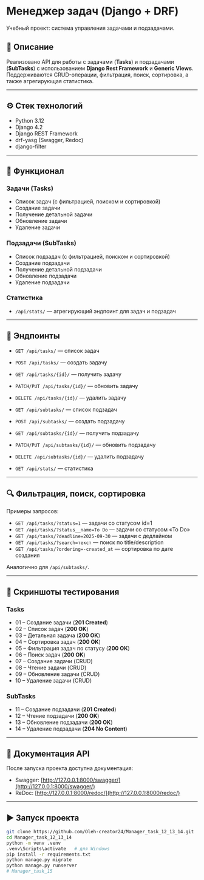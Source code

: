 # Менеджер задач (Django + DRF)

Учебный проект: система управления задачами и подзадачами.

## 📖 Описание
Реализовано API для работы с задачами (**Tasks**) и подзадачами (**SubTasks**) с использованием **Django Rest Framework** и **Generic Views**.  
Поддерживаются CRUD-операции, фильтрация, поиск, сортировка, а также агрегирующая статистика.

---

## ⚙️ Стек технологий
- Python 3.12
- Django 4.2
- Django REST Framework
- drf-yasg (Swagger, Redoc)
- django-filter

---

## 🚀 Функционал
### Задачи (Tasks)
- Список задач (с фильтрацией, поиском и сортировкой)
- Создание задачи
- Получение детальной задачи
- Обновление задачи
- Удаление задачи

### Подзадачи (SubTasks)
- Список подзадач (с фильтрацией, поиском и сортировкой)
- Создание подзадачи
- Получение детальной подзадачи
- Обновление подзадачи
- Удаление подзадачи

### Статистика
- `/api/stats/` — агрегирующий эндпоинт для задач и подзадач

---

## 📂 Эндпоинты
- `GET /api/tasks/` — список задач  
- `POST /api/tasks/` — создать задачу  
- `GET /api/tasks/{id}/` — получить задачу  
- `PATCH/PUT /api/tasks/{id}/` — обновить задачу  
- `DELETE /api/tasks/{id}/` — удалить задачу  

- `GET /api/subtasks/` — список подзадач  
- `POST /api/subtasks/` — создать подзадачу  
- `GET /api/subtasks/{id}/` — получить подзадачу  
- `PATCH/PUT /api/subtasks/{id}/` — обновить подзадачу  
- `DELETE /api/subtasks/{id}/` — удалить подзадачу  

- `GET /api/stats/` — статистика  

---

## 🔍 Фильтрация, поиск, сортировка
Примеры запросов:
- `GET /api/tasks/?status=1` — задачи со статусом id=1  
- `GET /api/tasks/?status__name=To Do` — задачи со статусом «To Do»  
- `GET /api/tasks/?deadline=2025-09-30` — задачи с дедлайном  
- `GET /api/tasks/?search=текст` — поиск по title/description  
- `GET /api/tasks/?ordering=-created_at` — сортировка по дате создания  

Аналогично для `/api/subtasks/`.

---

## 📸 Скриншоты тестирования

### Tasks
- 01 – Создание задачи (**201 Created**)  
- 02 – Список задач (**200 OK**)  
- 03 – Детальная задача (**200 OK**)  
- 04 – Сортировка задач (**200 OK**)  
- 05 – Фильтрация задач по статусу (**200 OK**)  
- 06 – Поиск задач (**200 OK**)  
- 07 – Создание задачи (CRUD)  
- 08 – Чтение задачи (CRUD)  
- 09 – Обновление задачи (CRUD)  
- 10 – Удаление задачи (CRUD)  

### SubTasks
- 11 – Создание подзадачи (**201 Created**)  
- 12 – Чтение подзадачи (**200 OK**)  
- 13 – Обновление подзадачи (**200 OK**)  
- 14 – Удаление подзадачи (**204 No Content**)  

---

## 📑 Документация API
После запуска проекта доступна документация:
- Swagger: [http://127.0.0.1:8000/swagger/](http://127.0.0.1:8000/swagger/)  
- ReDoc: [http://127.0.0.1:8000/redoc/](http://127.0.0.1:8000/redoc/)  

---

## ▶️ Запуск проекта
```bash
git clone https://github.com/Oleh-creator24/Manager_task_12_13_14.git
cd Manager_task_12_13_14
python -m venv .venv
.venv\Scripts\activate   # для Windows
pip install -r requirements.txt
python manage.py migrate
python manage.py runserver
#   M a n a g e r _ t a s k _ 1 5  
 